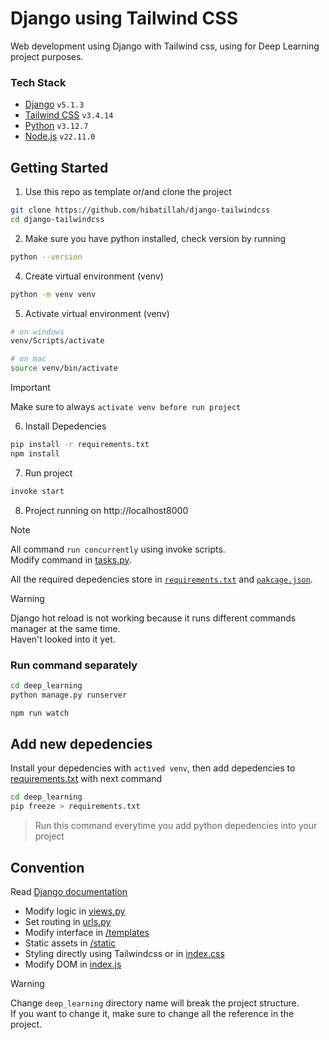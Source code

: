 # Django using Tailwind CSS

Web development using Django with Tailwind css, using for Deep Learning project purposes.

### Tech Stack

- [Django](https://www.djangoproject.com) `v5.1.3`
- [Tailwind CSS](https://tailwindcss.com) `v3.4.14`
- [Python](https://www.python.org) `v3.12.7`
- [Node.js](https://nodejs.org/) `v22.11.0`

## Getting Started

1. Use this repo as template or/and clone the project

```bash
git clone https://github.com/hibatillah/django-tailwindcss
cd django-tailwindcss
```

2. Make sure you have python installed, check version by running

```bash
python --version
```

4. Create virtual environment (venv)

```bash
python -m venv venv
```

5. Activate virtual environment (venv)

```bash
# on windows
venv/Scripts/activate

# on mac
source venv/bin/activate
```

> [!IMPORTANT]
> Make sure to always `activate venv before run project`

6. Install Depedencies

```bash
pip install -r requirements.txt
npm install
```

7. Run project

```bash
invoke start
```

8. Project running on http://localhost8000

> [!NOTE]
> All command `run concurrently` using invoke scripts. <br>
> Modify command in [tasks.py](/tasks.py).
>
> All the required depedencies store in [`requirements.txt`](/requirements.txt) and [`pakcage.json`](/package.json).

> [!WARNING]
> Django hot reload is not working because it runs different commands manager at the same time. <br>
> Haven't looked into it yet.

### Run command separately

```bash
cd deep_learning
python manage.py runserver
```

```bash
npm run watch
```

## Add new depedencies

Install your depedencies with `actived venv`, then add depedencies to [requirements.txt](/requirements.txt) with next command

```bash
cd deep_learning
pip freeze > requirements.txt
```

> Run this command everytime you add python depedencies into your project

## Convention

Read [Django documentation](https://docs.djangoproject.com)

- Modify logic in [views.py](/deep_learning/deep_learning/views.py)
- Set routing in [urls.py](/deep_learning/deep_learning/urls.py)
- Modify interface in [/templates](/deep_learning/templates)
- Static assets in [/static](/deep_learning/static)
- Styling directly using Tailwindcss or in [index.css](/deep_learning/static/css/index.css)
- Modify DOM in [index.js](/deep_learning/static/js/index.js)

> [!WARNING]
> Change `deep_learning` directory name will break the project structure. <br>
> If you want to change it, make sure to change all the reference in the project.